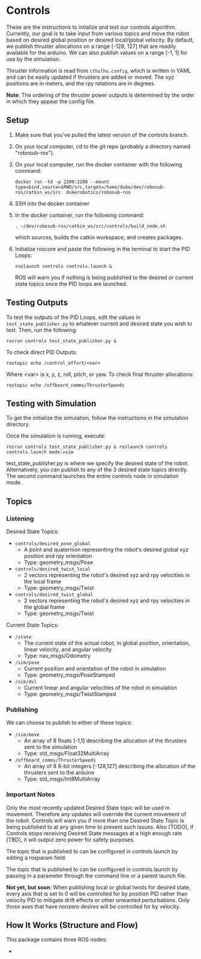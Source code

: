# Controls


These are the instructions to intialize and test our controls algorithm. Currently, our goal is to take input from various topics and move the robot based on desired global position or desired local/global velocity. By default, we publish thruster allocations on a range [-128, 127] that are readily available for the arduino. We can also publish values on a range [-1, 1] for use by the simulation.

Thruster information is read from `cthulhu.config`, which is written in YAML and can be easily updated if thrusters are added or moved. The xyz positions are in meters, and the rpy rotations are in degrees.

**Note**: The ordering of the thruster power outputs is determined by the order in which they appear the config file.

## Setup

1. Make sure that you've pulled the latest version of the controls branch.
2. On your local computer, cd to the git repo (probably a directory named "robosub-ros").
3. On your local computer, run the docker container with the following command:

    `docker run -td -p 2200:2200 --mount type=bind,source=$PWD/src,target=/home/duke/dev/robosub-ros/catkin_ws/src  dukerobotics/robosub-ros`

4. SSH into the docker container
5. In the docker container, run the following command:

    `. ~/dev/robosub-ros/catkin_ws/src/controls/build_node.sh`

    which sources, builds the catkin workspace, and creates packages.
6. Initialize roscore and paste the following in the terminal to start the PID Loops:

    `roslaunch controls controls.launch &`

    ROS will warn you if nothing is being published to the desired or current state topics once the PID loops are launched.

## Testing Outputs

To test the outputs of the PID Loops, edit the values in `test_state_publisher.py` to whatever current and desired state you wish to test. Then, run the following:

`
rosrun controls test_state_publisher.py &
`

To check direct PID Outputs:

`
rostopic echo /control_effort/<var>
`

Where &lt;var&gt; is x, y, z, roll, pitch, or yaw. To check final thruster allocations:

`
rostopic echo /offboard_comms/ThrusterSpeeds
`

## Testing with Simulation

To get the initialize the simulation, follow the instructions in the simulation directory.

Once the simulation is running, execute:

`
rosrun controls test_state_publisher.py &
roslaunch controls controls.launch mode:=sim
`

test_state_publisher.py is where we specify the desired state of the robot. Alternatively, you can publish to any of the 3 desired state topics directly. The second command launches the entire controls node in simulation mode.


## Topics

### Listening

Desired State Topics:

  - `controls/desired_pose_global`
    + A point and quaternion representing the robot's desired global xyz position and rpy orientation
    + Type: geometry_msgs/Pose
  - `controls/desired_twist_local`
    + 2 vectors representing the robot's desired xyz and rpy velocities in the local frame
    + Type: geometry_msgs/Twist
  - `controls/desired_twist_global`
    + 2 vectors representing the robot's desired xyz and rpy velocities in the global frame
    + Type: geometry_msgs/Twist

Current State Topics:

  - `/state`
    + The current state of the actual robot, in global position, orientation, linear velocity, and angular velocity
    + Type: nav_msgs/Odometry
  - `/sim/pose`
    + Current position and orientation of the robot in simulation
    + Type: geometry_msgs/PoseStamped
  - `/sim/dvl`
    + Current linear and angular velocities of the robot in simulation
    + Type: geometry_msgs/TwistStamped

### Publishing

We can choose to publish to either of these topics:

  - `/sim/move`
    + An array of 8 floats [-1,1] describing the allocation of the thrusters sent to the simulation
    + Type: std_msgs/Float32MultiArray
  - `/offboard_comms/ThrusterSpeeds`
    + An array of 8 8-bit integers [-128,127] describing the allocation of the thrusters sent to the arduino
    + Type: std_msgs/Int8MultiArray

### Important Notes

Only the most recently updated Desired State topic will be used in movement. Therefore any updates will override the current movement of the robot. Controls will warn you if more than one Desired State Topic is being published to at any given time to prevent such issues. Also [TODO], if Controls stops receiving Desired State messages at a high enough rate [TBD], it will output zero power for safety purposes.

The topic that is published to can be configured in controls.launch by editing a rosparam field.

The topic that is published to can be configured in controls.launch by passing in a parameter through the command line or a parent launch file.

**Not yet, but soon**: When publishing local or global twists for desired state, every axis that is set to 0 will be controlled for by position PID rather than velocity PID to mitigate drift effects or other unwanted perturbations. Only those axes that have nonzero desires will be controlled for by velocity.

## How It Works (Structure and Flow)

This package contains three ROS nodes:

* 
